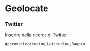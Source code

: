 # Geolocate

### Twitter
Inserire nella ricerca di Twitter
```
geocode:Logitudine,Latitudine,Raggio
```